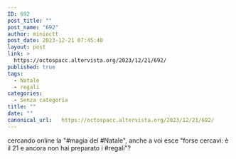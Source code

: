 ```yaml
---
ID: 692
post_title: ""
post_name: "692"
author: minioctt
post_date: 2023-12-21 07:45:40
layout: post
link: >
  https://octospacc.altervista.org/2023/12/21/692/
published: true
tags:
  - Natale
  - regali
categories:
  - Senza categoria
title: ""
date: ""
canonical_url:   https://octospacc.altervista.org/2023/12/21/692/
---
```

<!-- wp:paragraph -->
<p>cercando online la "#magia del #Natale", anche a voi esce "forse cercavi: è il 21 e ancora non hai preparato i #regali"?</p>
<!-- /wp:paragraph -->